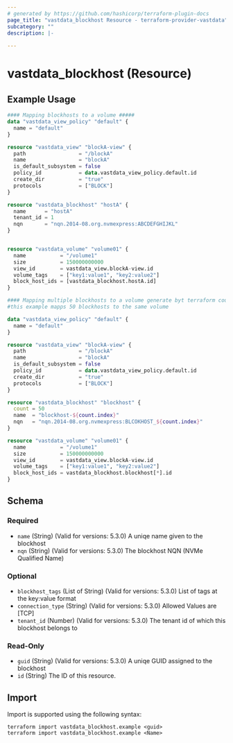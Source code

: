 ```yaml
---
# generated by https://github.com/hashicorp/terraform-plugin-docs
page_title: "vastdata_blockhost Resource - terraform-provider-vastdata"
subcategory: ""
description: |-
  
---
```


# vastdata_blockhost (Resource)



## Example Usage

```terraform
#### Mapping blockhosts to a volume #####
data "vastdata_view_policy" "default" {
  name = "default"
}

resource "vastdata_view" "blockA-view" {
  path                 = "/blockA"
  name                 = "blockA"
  is_default_subsystem = false
  policy_id            = data.vastdata_view_policy.default.id
  create_dir           = "true"
  protocols            = ["BLOCK"]
}

resource "vastdata_blockhost" "hostA" {
  name      = "hostA"
  tenant_id = 1
  nqn       = "nqn.2014-08.org.nvmexpress:ABCDEFGHIJKL"
}


resource "vastdata_volume" "volume01" {
  name           = "/volume1"
  size           = 150000000000
  view_id        = vastdata_view.blockA-view.id
  volume_tags    = ["key1:value1", "key2:value2"]
  block_host_ids = [vastdata_blockhost.hostA.id]
}

#### Mapping multiple blockhosts to a volume generate byt terraform count (will also work for for_each) #####
#this example mapps 50 blockhosts to the same volume

data "vastdata_view_policy" "default" {
  name = "default"
}

resource "vastdata_view" "blockA-view" {
  path                 = "/blockA"
  name                 = "blockA"
  is_default_subsystem = false
  policy_id            = data.vastdata_view_policy.default.id
  create_dir           = "true"
  protocols            = ["BLOCK"]
}

resource "vastdata_blockhost" "blockhost" {
  count = 50
  name  = "blockhost-${count.index}"
  nqn   = "nqn.2014-08.org.nvmexpress:BLCOKHOST_${count.index}"
}

resource "vastdata_volume" "volume01" {
  name           = "/volume1"
  size           = 150000000000
  view_id        = vastdata_view.blockA-view.id
  volume_tags    = ["key1:value1", "key2:value2"]
  block_host_ids = vastdata_blockhost.blockhost[*].id
}
```

<!-- schema generated by tfplugindocs -->
## Schema

### Required

- `name` (String) (Valid for versions: 5.3.0) A uniqe name given to the blockhost
- `nqn` (String) (Valid for versions: 5.3.0) The blockhost NQN (NVMe Qualified Name)

### Optional

- `blockhost_tags` (List of String) (Valid for versions: 5.3.0) List of tags at the key:value format
- `connection_type` (String) (Valid for versions: 5.3.0)  Allowed Values are [TCP]
- `tenant_id` (Number) (Valid for versions: 5.3.0) The tenant id of which this blockhost belongs to

### Read-Only

- `guid` (String) (Valid for versions: 5.3.0) A uniqe GUID assigned to the blockhost
- `id` (String) The ID of this resource.

## Import

Import is supported using the following syntax:

```shell
terraform import vastdata_blockhost.example <guid>
terraform import vastdata_blockhost.example <Name>
```
